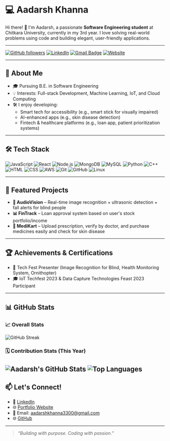 # 💻 Aadarsh Khanna

Hi there! 👋 I'm Aadarsh, a passionate **Software Engineering student** at Chitkara University, currently in my 3rd year. I love solving real-world problems using code and building elegant, user-friendly applications.

---

[![GitHub followers](https://img.shields.io/github/followers/aadarshkhanna?label=Follow&style=social)](https://github.com/aadarshkhanna)
[![LinkedIn](https://img.shields.io/badge/LinkedIn-blue?logo=linkedin&style=flat&link=https://linkedin.com/in/aadarsh-khanna-b205922b3)](https://linkedin.com/in/aaadarsh-khanna-b205922b3)
[![Gmail Badge](https://img.shields.io/badge/-aadarshkhanna3300@gmail.com-c14438?style=flat&logo=Gmail&logoColor=white&link=mailto:aadarshkhanna3300@gmail.com)](mailto:aadarshkhanna3300@gmail.com)
[![Website](https://img.shields.io/badge/Website-Visit-blueviolet?style=flat&logo=google-chrome&logoColor=white)](https://www.aadarshkhanna.site)

---

## 🚀 About Me

- 🎓 Pursuing B.E. in Software Engineering  
- 💡 Interests: Full-stack Development, Machine Learning, IoT, and Cloud Computing  
- 🛠️ I enjoy developing:
  - Smart tech for accessibility (e.g., smart stick for visually impaired)
  - AI-enhanced apps (e.g., skin disease detection)
  - Fintech & healthcare platforms (e.g., loan app, patient prioritization systems)

---

## 🛠️ Tech Stack

![JavaScript](https://img.shields.io/badge/-JavaScript-F7DF1E?style=flat&logo=javascript&logoColor=000)
![React](https://img.shields.io/badge/-React-61DAFB?style=flat&logo=react&logoColor=000)
![Node.js](https://img.shields.io/badge/-Node.js-339933?style=flat&logo=node.js&logoColor=fff)
![MongoDB](https://img.shields.io/badge/-MongoDB-47A248?style=flat&logo=mongodb&logoColor=fff)
![MySQL](https://img.shields.io/badge/-MySQL-4479A1?style=flat&logo=mysql&logoColor=fff)
![Python](https://img.shields.io/badge/-Python-3776AB?style=flat&logo=python&logoColor=fff)
![C++](https://img.shields.io/badge/-C++-00599C?style=flat&logo=c%2B%2B&logoColor=fff)
![HTML](https://img.shields.io/badge/-HTML5-E34F26?style=flat&logo=html5&logoColor=fff)
![CSS](https://img.shields.io/badge/-CSS3-1572B6?style=flat&logo=css3&logoColor=fff)
![AWS](https://img.shields.io/badge/-AWS-232F3E?style=flat&logo=amazonaws&logoColor=fff)
![Git](https://img.shields.io/badge/-Git-F05032?style=flat&logo=git&logoColor=fff)
![GitHub](https://img.shields.io/badge/-GitHub-181717?style=flat&logo=github&logoColor=fff)
![Linux](https://img.shields.io/badge/-Linux-FCC624?style=flat&logo=linux&logoColor=000)

---

## 📌 Featured Projects

- **🧠 AudioVision** – Real-time image recognition + ultrasonic detection + fall alerts for blind people  
- **📊 FinTrack** – Loan approval system based on user's stock portfolio/income  
- **💊 MediKart** – Upload prescription, verify by doctor, and purchase medicines easily and check for skin disease 

---

## 🏆 Achievements & Certifications

- 🎤 Tech Fest Presenter (Image Recognition for Blind, Health Monitoring System, Ornithopter)  
- 🎓 IoT Techfest 2023 & Data Capture Technologies Feast 2023 Participant  

---

## 📊 GitHub Stats

### 📈 Overall Stats
![GitHub Streak](https://streak-stats.demolab.com?user=aadarshkhanna&theme=default)

### 🗓️ Contribution Stats (This Year)

![Aadarsh's GitHub Stats](https://github-readme-stats.vercel.app/api?username=aadarshkhanna&show_icons=true&theme=default)
![Top Languages](https://github-readme-stats.vercel.app/api/top-langs/?username=aadarshkhanna&layout=compact&theme=default)
---

## 📫 Let's Connect!
- 💼 [LinkedIn]([https://www.linkedin.com/in/aadarshkhanna](https://www.linkedin.com/in/aadarsh-khanna-b205922b3/))
- 🌐 [Portfolio Website](https://www.aadarshkhanna.site)
- 📧 Email: [aadarshkhanna3300@gmail.com](mailto:aadarshkhanna3300@gmail.com)  
- 🌐 [GitHub](https://github.com/AadarshKhanna)

---

> *“Building with purpose. Coding with passion.”*

